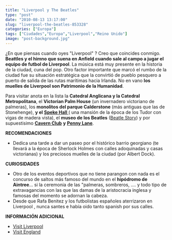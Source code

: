 ```yaml
---
title: "Liverpool y The Beatles"
type: "post"
date: "2010-08-13 13:17:00"
slug: "liverpool-the-beatles-853328"
categories: ["Europa"]
tags: ["Ciudades","Europa","Liverpool","Reino Unido"]
image: "post-background.jpg"
---
```


[](/wp-content/uploads/2010/08/853328-281113.jpg)

¿En que piensas cuando oyes "Liverpool" ? Creo que coincides conmigo. **Beattles y el himno que suena en Anfield cuando sale al campo a jugar el equipo de futbol de Liverpool**. La música está muy presente en la historia de la ciudad, cuna del pop. Otro factor importante que marcó el rumbo de la ciudad fue su situación estratégica que la convirtió de pueblo pesquero a puerto de salida de las rutas marítimas hacia Irlanda. No en vano **los muelles de Liverpool son Patrimonio de la Humanidad**.

[](/wp-content/uploads/2010/08/853328-281111.jpg)Para visitar anota en la lista la **Catedral Anglicana y la Catedral Metropolitana**, el **Victorian Palm House** (un invernadero victoriano de palmeras), los **monolitos del parque Calderstone** (más antiguas que las de Stonehenge), **y el** [**Speke Hall** ](http://www.nationaltrust.org.uk/main/w-spekehall)( una mansión de la época de los Tudor con vigas de madera vista), el **museo de los Beatles** ([Beatle Story](http://www.beatlesstory.com/)) y por supuestisimo [**Cavern Club**](http://www.cavernclub.org/) **y** [**Penny Lane**](http://www.visitliverpool.com/site/experiences/music-and-the-beatles).

**RECOMENDACIONES**

- [](/wp-content/uploads/2010/08/853328-281110.jpg)Dedica una tarde a dar un paseo por el histórico barrio georgiano (te llevará a la época de Sherlock Holmes con calles adoquinadas y casas victorianas) y los preciosos muelles de la ciudad (por Albert Dock).

**CURIOSIDADES**

- Otro de los eventos deportivos que no tiene parangon con nada es el concurso de saltos más famoso del mundo en el **hipódromo de Aintree**... si la ceremonia de las "palmeras, sombreros, .... y todo tipo de extravagancias con las que las damas de la aristocracia inglesa y famosas del momento se adornan la cabeza.
- Desde que Rafa Benitez y los futbolistas españoles aterrizaron en Liverpool , nunca santes e había oido tanto spanish por sus calles.

**INFORMACIÓN ADICIONAL**

- [Visit Liverpool](http://es.visitliverpool.com/)
- [Visit England](http://www.visitengland.es/ideas/heritage-and-culture/cinema-theatre-and-the-arts/sherlock-holmes/north-west-itinerary.aspx)
